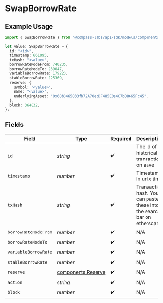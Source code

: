# SwapBorrowRate

## Example Usage

```typescript
import { SwapBorrowRate } from "@compass-labs/api-sdk/models/components";

let value: SwapBorrowRate = {
  id: "<id>",
  timestamp: 661095,
  txHash: "<value>",
  borrowRateModeFrom: 740235,
  borrowRateModeTo: 239047,
  variableBorrowRate: 179223,
  stableBorrowRate: 225369,
  reserve: {
    symbol: "<value>",
    name: "<value>",
    underlyingAsset: "0x68b3465833fb72A70ecDF485E0e4C7bD8665Fc45",
  },
  block: 364832,
};
```

## Fields

| Field                                                                  | Type                                                                   | Required                                                               | Description                                                            |
| ---------------------------------------------------------------------- | ---------------------------------------------------------------------- | ---------------------------------------------------------------------- | ---------------------------------------------------------------------- |
| `id`                                                                   | *string*                                                               | :heavy_check_mark:                                                     | The id of a historical transaction on aave                             |
| `timestamp`                                                            | *number*                                                               | :heavy_check_mark:                                                     | Timestamp in unix time                                                 |
| `txHash`                                                               | *string*                                                               | :heavy_check_mark:                                                     | Transaction hash. You can paste these into the search bar on etherscan |
| `borrowRateModeFrom`                                                   | *number*                                                               | :heavy_check_mark:                                                     | N/A                                                                    |
| `borrowRateModeTo`                                                     | *number*                                                               | :heavy_check_mark:                                                     | N/A                                                                    |
| `variableBorrowRate`                                                   | *number*                                                               | :heavy_check_mark:                                                     | N/A                                                                    |
| `stableBorrowRate`                                                     | *number*                                                               | :heavy_check_mark:                                                     | N/A                                                                    |
| `reserve`                                                              | [components.Reserve](../../models/components/reserve.md)               | :heavy_check_mark:                                                     | N/A                                                                    |
| `action`                                                               | *string*                                                               | :heavy_check_mark:                                                     | N/A                                                                    |
| `block`                                                                | *number*                                                               | :heavy_check_mark:                                                     | N/A                                                                    |